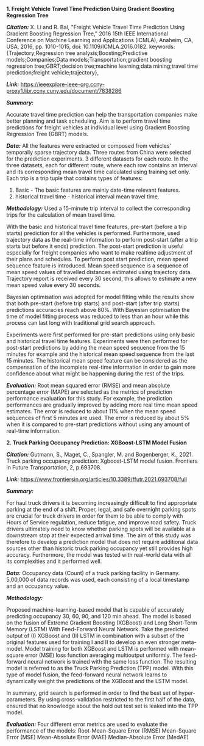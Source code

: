**1. Freight Vehicle Travel Time Prediction Using Gradient Boosting Regression Tree**

***Citation:*** X. Li and R. Bai, "Freight Vehicle Travel Time Prediction Using Gradient Boosting Regression Tree," 2016 15th IEEE International Conference on Machine Learning and Applications (ICMLA), Anaheim, CA, USA, 2016, pp. 1010-1015, doi: 10.1109/ICMLA.2016.0182. keywords: {Trajectory;Regression tree analysis;Boosting;Predictive models;Companies;Data models;Transportation;gradient boosting regression tree;GBRT;decision tree;machine learning;data mining;travel time prediction;freight vehicle;trajectory},

***Link:*** https://ieeexplore-ieee-org.ccny-proxy1.libr.ccny.cuny.edu/document/7838286 

***Summary:***

Accurate travel time prediction can help the transportation companies make better planning and task scheduling. Aim is to perform travel time predictions for freight vehicles at individual level using Gradient Boosting Regression Tree (GBRT) models. 

***Data:***
All the features were extracted or composed from vehicles’ temporally sparse trajectory data. Three routes from China were selected for the prediction experiments. 3 different datasets for each route. 
In the three datasets, each for different route, where each row contains an interval and its corresponding mean travel time calculated using training set only. 
Each trip is a trip tuple that contains types of features: 
1.	Basic - The basic features are mainly date-time relevant features.
2.	historical travel time - historical interval mean travel time. 

***Methodology:***
Used a 15-minute trip interval to collect the corresponding trips for the calculation of mean travel time. 

With the basic and historical travel time features, pre-start (before a trip starts) prediction for all the vehicles is performed. Furthermore, used trajectory data as the real-time information to perform post-start (after a trip starts but before it ends) prediction.
The post-start prediction is useful especially for freight companies who want to make realtime adjustment of their plans and schedules. 
To perform post start prediction, mean speed sequence feature is introduced. Mean speed sequence is a sequence of mean speed values of travelled distances estimated using trajectory data. Trajectory report is received every 30 second, this allows to estimate a new mean speed value every 30 seconds.

Bayesian optimisation was adopted for model fitting while the results show that both pre-start (before trip starts) and post-start (after trip starts) predictions accuracies reach above 80%. With Bayesian optimisation the time of model fitting process was reduced to less than an hour while this process can last long with traditional grid search approach.

Experiments were first performed for pre-start predictions using only basic and historical travel time features. Experiments were then performed for post-start predictions by adding the mean speed sequence from the 15 minutes for example and the historical mean speed sequence from the last 15 minutes. The historical mean speed feature can be considered as the compensation of the incomplete real-time information in order to gain more confidence about what might be happening during the rest of the trips.

***Evaluation:*** Root mean squared error (RMSE) and mean absolute percentage error (MAPE) are selected as the metrics of prediction performance evaluation for this study. 
For example, the prediction performances are gradually improved by adding more real time mean speed estimates. 
The error is reduced to about 11% when the mean speed sequences of first 5 minutes are used.
 The error is reduced by about 5% when it is compared to pre-start predictions without using any amount of real-time information.


**2. Truck Parking Occupancy Prediction: XGBoost-LSTM Model Fusion**

***Citation:***
Gutmann, S., Maget, C., Spangler, M. and Bogenberger, K., 2021. Truck parking occupancy prediction: Xgboost-LSTM model fusion. Frontiers in Future Transportation, 2, p.693708.

***Link:*** https://www.frontiersin.org/articles/10.3389/ffutr.2021.693708/full 

***Summary:***

For haul truck drivers it is becoming increasingly difficult to find appropriate parking at the end of a shift. Proper, legal, and safe overnight parking spots are crucial for truck drivers in order for them to be able to comply with Hours of Service regulation, reduce fatigue, and improve road safety. Truck drivers ultimately need to know whether parking spots will be available at a downstream stop at their expected arrival time. 
The aim of this study was therefore to develop a prediction model that does not require additional data sources other than historic truck parking occupancy yet still provides high accuracy. Furthermore, the model was tested with real-world data with all its complexities and it performed well.

***Data:*** 
Occupancy data (Count) of a truck parking facility in Germany. 5,00,000 of data records was used, each consisting of a local timestamp and an occupancy value.  

***Methodology:***

Proposed machine-learning-based model that is capable of accurately predicting occupancy 30, 60, 90, and 120 min ahead. The model is based on the fusion of Extreme Gradient Boosting (XGBoost) and Long Short-Term Memory (LSTM) With Feed-Forward Neural Network.
Take the predicted output of (I) XGBoost and (II) LSTM in combination with a subset of the original features used for training I and II to develop an even stronger meta-model. Model training for both XGBoost and LSTM is performed with mean-square error (MSE) loss function averaging multioutput uniformly. 
The feed-forward neural network is trained with the same loss function. The resulting model is referred to as the Truck Parking Prediction (TPP) model. With this type of model fusion, the feed-forward neural network learns to dynamically weight the predictions of the XGBoost and the LSTM model.

In summary, grid search is performed in order to find the best set of hyper-parameters. By using cross-validation restricted to the first half of the data, ensured that no knowledge about the hold out test set is leaked into the TPP model. 

***Evaluation:***
Four different error metrics are used to evaluate the performance of the models: 
Root-Mean-Square Error (RMSE)
Mean-Square Error (MSE)
Mean-Absolute Error (MAE) 
Median-Absolute Error (MedAE)


